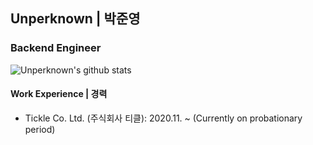 Unperknown | 박준영
------

### Backend Engineer

![Unperknown's github stats](https://github-readme-stats.vercel.app/api?username=Unperknown&show_icons=true&hide_border=true&theme=dark&count_private=true)

#### Work Experience | 경력

- Tickle Co. Ltd. (주식회사 티클): 2020.11. ~ (Currently on probationary period)

<!--
**Unperknown/Unperknown** is a ✨ _special_ ✨ repository because its `README.md` (this file) appears on your GitHub profile.

Here are some ideas to get you started:

- 🔭 I’m currently working on ...
- 🌱 I’m currently learning ...
- 👯 I’m looking to collaborate on ...
- 🤔 I’m looking for help with ...
- 💬 Ask me about ...
- 📫 How to reach me: ...
- 😄 Pronouns: ...
- ⚡ Fun fact: ...
-->
